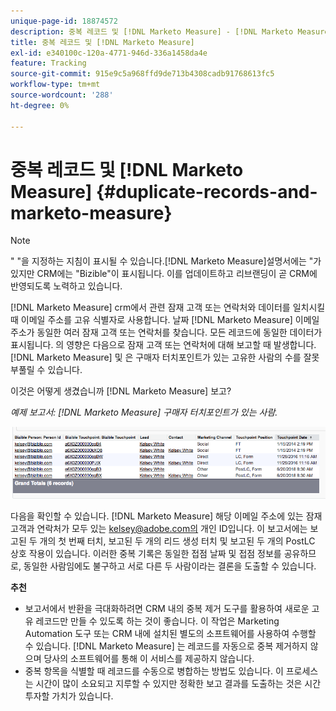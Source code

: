 ```yaml
---
unique-page-id: 18874572
description: 중복 레코드 및 [!DNL Marketo Measure] - [!DNL Marketo Measure]
title: 중복 레코드 및 [!DNL Marketo Measure]
exl-id: e340100c-120a-4771-946d-336a1458da4e
feature: Tracking
source-git-commit: 915e9c5a968ffd9de713b4308cadb91768613fc5
workflow-type: tm+mt
source-wordcount: '288'
ht-degree: 0%

---
```


# 중복 레코드 및 [!DNL Marketo Measure] {#duplicate-records-and-marketo-measure}

>[!NOTE]
>
>&quot; &quot;을 지정하는 지침이 표시될 수 있습니다.[!DNL Marketo Measure]설명서에는 &quot;가 있지만 CRM에는 &quot;Bizible&quot;이 표시됩니다. 이를 업데이트하고 리브랜딩이 곧 CRM에 반영되도록 노력하고 있습니다.

[!DNL Marketo Measure] crm에서 관련 잠재 고객 또는 연락처와 데이터를 일치시킬 때 이메일 주소를 고유 식별자로 사용합니다. 날짜 [!DNL Marketo Measure] 이메일 주소가 동일한 여러 잠재 고객 또는 연락처를 찾습니다. 모든 레코드에 동일한 데이터가 표시됩니다. 의 영향은 다음으로 잠재 고객 또는 연락처에 대해 보고할 때 발생합니다. [!DNL Marketo Measure] 및 은 구매자 터치포인트가 있는 고유한 사람의 수를 잘못 부풀릴 수 있습니다.

이것은 어떻게 생겼습니까 [!DNL Marketo Measure] 보고?

_예제 보고서: [!DNL Marketo Measure] 구매자 터치포인트가 있는 사람._

![](assets/1-1.png)

다음을 확인할 수 있습니다. [!DNL Marketo Measure] 해당 이메일 주소에 있는 잠재 고객과 연락처가 모두 있는 kelsey@adobe.com의 개인 ID입니다. 이 보고서에는 보고된 두 개의 첫 번째 터치, 보고된 두 개의 리드 생성 터치 및 보고된 두 개의 PostLC 상호 작용이 있습니다. 이러한 중복 기록은 동일한 접점 날짜 및 접점 정보를 공유하므로, 동일한 사람임에도 불구하고 서로 다른 두 사람이라는 결론을 도출할 수 있습니다.

**추천**

* 보고서에서 반환을 극대화하려면 CRM 내의 중복 제거 도구를 활용하여 새로운 고유 레코드만 만들 수 있도록 하는 것이 좋습니다. 이 작업은 Marketing Automation 도구 또는 CRM 내에 설치된 별도의 소프트웨어를 사용하여 수행할 수 있습니다. [!DNL Marketo Measure] 는 레코드를 자동으로 중복 제거하지 않으며 당사의 소프트웨어를 통해 이 서비스를 제공하지 않습니다.
* 중복 항목을 식별할 때 레코드를 수동으로 병합하는 방법도 있습니다. 이 프로세스는 시간이 많이 소요되고 지루할 수 있지만 정확한 보고 결과를 도출하는 것은 시간 투자할 가치가 있습니다.

